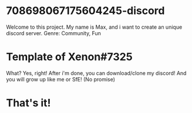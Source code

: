 # 708698067175604245-discord

Welcome to this project. My name is Max, and i want to
create an unique discord server. Genre: Community, Fun

# Template of Xenon#7325

What? Yes, right! After i'm done, you can download/clone
my discord! And you will grow up like me or SfE! (No promise)

# That's it!
